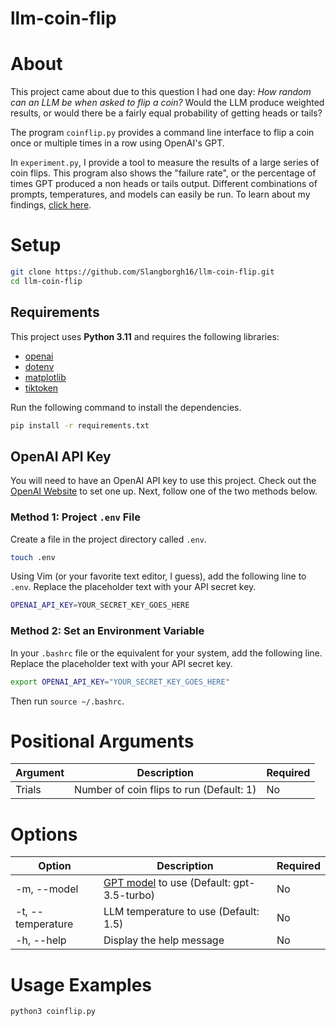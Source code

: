 # llm-coin-flip

# About
This project came about due to this question I had one day:
*How random can an LLM be when asked to flip a coin?*
Would the LLM produce weighted results, or would there be a fairly equal probability of getting heads or tails?

The program `coinflip.py` provides a command line interface to flip a coin once or multiple times in a row using OpenAI's GPT.

In `experiment.py`, I provide a tool to measure the results of a large series of coin flips. This program also shows the "failure rate", or the percentage of times GPT produced a non heads or tails output. Different combinations of prompts, temperatures, and models can easily be run. To learn about  my findings, [click here](results.md). 

# Setup
```bash
git clone https://github.com/Slangborgh16/llm-coin-flip.git
cd llm-coin-flip
```

## Requirements
This project uses **Python 3.11** and requires the following libraries:
- [openai](https://github.com/openai/openai-python)
- [dotenv](https://github.com/theskumar/python-dotenv)
- [matplotlib](https://github.com/matplotlib/matplotlib)
- [tiktoken](https://github.com/openai/tiktoken)

Run the following command to install the dependencies.
```bash
pip install -r requirements.txt
```

## OpenAI API Key
You will need to have an OpenAI API key to use this project. Check out the [OpenAI Website](https://platform.openai.com/api-keys) to set one up. Next, follow one of the two methods below.

### Method 1: Project `.env` File
Create a file in the project directory called `.env`.
```bash
touch .env
```
Using Vim (or your favorite text editor, I guess), add the following line to `.env`. Replace the placeholder text with your API secret key.
```bash
OPENAI_API_KEY=YOUR_SECRET_KEY_GOES_HERE
```

### Method 2: Set an Environment Variable
In your `.bashrc` file or the equivalent for your system, add the following line. Replace the placeholder text with your API secret key.
```bash
export OPENAI_API_KEY="YOUR_SECRET_KEY_GOES_HERE"
```
Then run `source ~/.bashrc`.

# Positional Arguments
|**Argument**|**Description**|**Required**|
|---|---|---|
|Trials|Number of coin flips to run (Default: 1)|No|

# Options
|**Option**|**Description**|**Required**|
|---|---|---|
|-m, --model|[GPT model](https://platform.openai.com/docs/models/gpt-3-5) to use (Default: gpt-3.5-turbo)|No|
|-t, --temperature|LLM temperature to use (Default: 1.5)|No|
|-h, --help|Display the help message|No|

# Usage Examples
```bash
python3 coinflip.py
```
